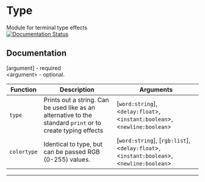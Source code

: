 # Type
Module for terminal type effects  
[![Documentation Status](https://readthedocs.org/projects/type/badge/?version=latest)](https://type.readthedocs.io/en/latest/?badge=latest)


## Documentation

[argument] - required  
<argument\> - optional.  

| Function | Description | Arguments |
|----------|-------------|-----------|
| `type` | Prints out a string. Can be used like as an alternative to the standard `print` or to create typing effects | [`word:string`], <`delay:float`>, <`instant:boolean`>, <`newline:boolean`> |
| `colortype` | Identical to type, but can be passed RGB (0-255) values. | [`word:string`], [`rgb:list`], <`delay:float`>, <`instant:boolean`>, <`newline:boolean`> |

---
